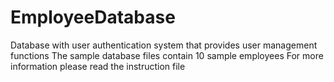 # EmployeeDatabase
Database with user authentication system that provides user management functions
The sample database files contain 10 sample employees
For more information please read the instruction file
